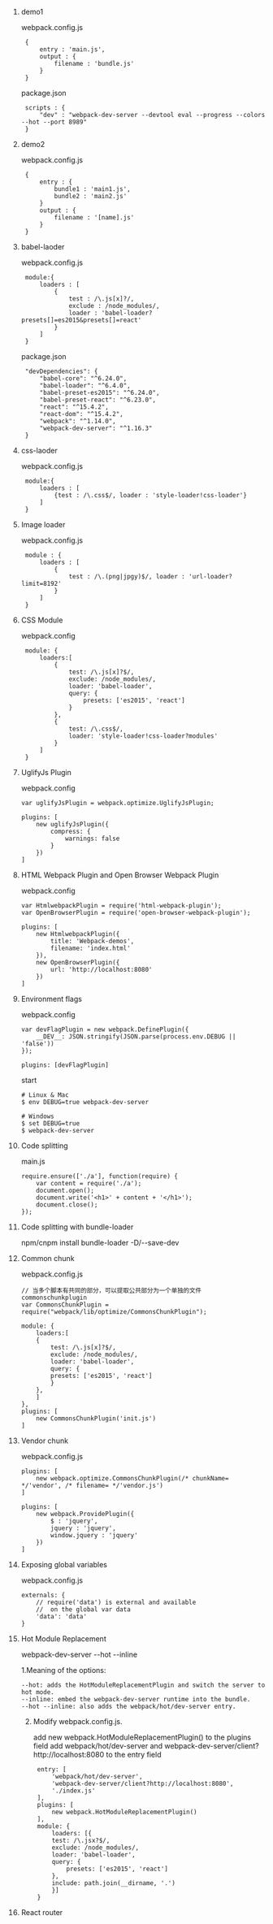 1. demo1

    webpack.config.js

        {
            entry : 'main.js',
            output : {
                filename : 'bundle.js'
            }
        }

    package.json

        scripts : {
            "dev" : "webpack-dev-server --devtool eval --progress --colors --hot --port 8989"
        }

2. demo2

    webpack.config.js

        {
            entry : {
                bundle1 : 'main1.js',
                bundle2 : 'main2.js'
            }
            output : {
                filename : '[name].js'
            }
        }

3. babel-laoder

    webpack.config.js

        module:{
            loaders : [
                {
                    test : /\.js[x]?/,
                    exclude : /node_modules/,
                    loader : 'babel-loader?presets[]=es2015&presets[]=react'
                }
            ]
        }

    package.json

        "devDependencies": {
            "babel-core": "^6.24.0",
            "babel-loader": "^6.4.0",
            "babel-preset-es2015": "^6.24.0",
            "babel-preset-react": "^6.23.0",
            "react": "^15.4.2",
            "react-dom": "^15.4.2",
            "webpack": "^1.14.0",
            "webpack-dev-server": "^1.16.3"
        }

4. css-laoder

    webpack.config.js

        module:{
            loaders : [
                {test : /\.css$/, loader : 'style-loader!css-loader'}
            ]
        }

5. Image loader

    webpack.config.js

        module : {
            loaders : [
                {
                    test : /\.(png|jpgy)$/, loader : 'url-loader?limit=8192'
                }
            ]
        }

6. CSS Module

    webpack.config

        module: {
            loaders:[
                {
                    test: /\.js[x]?$/,
                    exclude: /node_modules/,
                    loader: 'babel-loader',
                    query: {
                        presets: ['es2015', 'react']
                    }
                },
                {
                    test: /\.css$/,
                    loader: 'style-loader!css-loader?modules'
                }
            ]
        }

07. UglifyJs Plugin

    webpack.config

        var uglifyJsPlugin = webpack.optimize.UglifyJsPlugin;

        plugins: [
            new uglifyJsPlugin({
                compress: {
                    warnings: false
                }
            })
        ]

08. HTML Webpack Plugin and Open Browser Webpack Plugin

    webpack.config

        var HtmlwebpackPlugin = require('html-webpack-plugin');
        var OpenBrowserPlugin = require('open-browser-webpack-plugin');

        plugins: [
            new HtmlwebpackPlugin({
                title: 'Webpack-demos',
                filename: 'index.html'
            }),
            new OpenBrowserPlugin({
                url: 'http://localhost:8080'
            })
        ]

10. Environment flags 

    webpack.config

        var devFlagPlugin = new webpack.DefinePlugin({
            __DEV__: JSON.stringify(JSON.parse(process.env.DEBUG || 'false'))
        });

        plugins: [devFlagPlugin]

    start

        # Linux & Mac
        $ env DEBUG=true webpack-dev-server

        # Windows
        $ set DEBUG=true
        $ webpack-dev-server

10. Code splitting

    main.js

        require.ensure(['./a'], function(require) {
            var content = require('./a');
            document.open();
            document.write('<h1>' + content + '</h1>');
            document.close();
        });

11. Code splitting with bundle-loader

    npm/cnpm install  bundle-loader -D/--save-dev

12. Common chunk

    webpack.config.js

        // 当多个脚本有共同的部分，可以提取公共部分为一个单独的文件commonschunkplugin
        var CommonsChunkPlugin = require("webpack/lib/optimize/CommonsChunkPlugin");

        module: {
            loaders:[
            {
                test: /\.js[x]?$/,
                exclude: /node_modules/,
                loader: 'babel-loader',
                query: {
                presets: ['es2015', 'react']
                }
            },
            ]
        },
        plugins: [
            new CommonsChunkPlugin('init.js')
        ]
    
13. Vendor chunk

    webpack.config.js

        plugins: [
            new webpack.optimize.CommonsChunkPlugin(/* chunkName= */'vendor', /* filename= */'vendor.js')
        ]

        plugins: [
            new webpack.ProvidePlugin({
                $ : 'jquery',
                jquery : 'jquery',
                window.jquery : 'jquery'
            })
        ]

14. Exposing global variables

    webpack.config.js

        externals: {
            // require('data') is external and available
            //  on the global var data
            'data': 'data'
        }

15. Hot Module Replacement

    webpack-dev-server --hot --inline
    
    1.Meaning of the options:

        --hot: adds the HotModuleReplacementPlugin and switch the server to hot mode.
        --inline: embed the webpack-dev-server runtime into the bundle.
        --hot --inline: also adds the webpack/hot/dev-server entry.

    2. Modify webpack.config.js.

        add new webpack.HotModuleReplacementPlugin() to the plugins field
        add webpack/hot/dev-server and webpack-dev-server/client?http://localhost:8080 to the entry field

            entry: [
                'webpack/hot/dev-server',
                'webpack-dev-server/client?http://localhost:8080',
                './index.js'
            ],
            plugins: [
                new webpack.HotModuleReplacementPlugin()
            ],
            module: {
                loaders: [{
                test: /\.jsx?$/,
                exclude: /node_modules/,
                loader: 'babel-loader',
                query: {
                    presets: ['es2015', 'react']
                },
                include: path.join(__dirname, '.')
                }]
            }

16. React router

    









